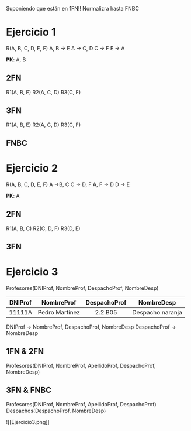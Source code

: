 Suponiendo que están en 1FN!! Normalizra hasta FNBC
# Ejercicio 1
R(A, B, C, D, E, F)
A, B -> E
A -> C, D
C -> F
E -> A

**PK**: A, B
## 2FN
R1(A, B, E)
R2(A, C, D)
R3(C, F)
## 3FN
R1(A, B, E)
R2(A, C, D)
R3(C, F)
## FNBC

# Ejercicio 2
R(A, B, C, D, E, F)
A ->B, C
C -> D, F
A, F -> D
D -> E

**PK**: A
## 2FN
R1(A, B, C)
R2(C, D, F)
R3(D, E)
## 3FN
# Ejercicio 3
Profesores(DNIProf, NombreProf, DespachoProf, NombreDesp)

DNIProf | NombreProf | DespachoProf | NombreDesp
:--: | :--: | :--: | :--:
11111A | Pedro Martínez | 2.2.B05 | Despacho naranja

DNIProf -> NombreProf, DespachoProf, NombreDesp
DespachoProf -> NombreDesp

## 1FN & 2FN
Profesores(DNIProf, NombreProf, ApellidoProf, DespachoProf, NombreDesp)

## 3FN & FNBC
Profesores(DNIProf, NombreProf, ApellidoProf, DespachoProf)
Despachos(DespachoProf, NombreDesp)

![[Ejercicio3.png]]